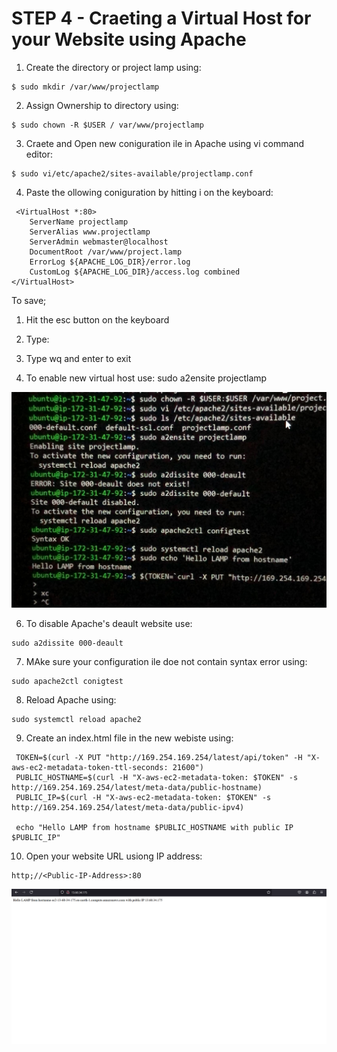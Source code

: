 # STEP 4 - Craeting a Virtual Host for your Website using Apache
1. Create the directory or project lamp using:
 ```
$ sudo mkdir /var/www/projectlamp
```

2. Assign Ownership to directory using:
```
$ sudo chown -R $USER / var/www/projectlamp
```

3. Craete and Open new coniguration ile in Apache using vi command editor:
```
$ sudo vi/etc/apache2/sites-available/projectlamp.conf
```

4. Paste the ollowing coniguration by hitting i on the keyboard:
```
 <VirtualHost *:80>
    ServerName projectlamp
    ServerAlias www.projectlamp
    ServerAdmin webmaster@localhost
    DocumentRoot /var/www/project.lamp
    ErrorLog ${APACHE_LOG_DIR}/error.log
    CustomLog ${APACHE_LOG_DIR}/access.log combined
</VirtualHost> 
```

To save;
1. Hit the esc button on the keyboard
2. Type:
3. Type wq and enter to exit

5. To enable new virtual host use:
    sudo a2ensite projectlamp

![img](images/mkdir.jpeg)

6. To disable Apache's deault website use:
```
sudo a2dissite 000-deault
```

7. MAke sure your configuration ile doe not contain syntax error using:
```
sudo apache2ctl conigtest
```

8. Reload Apache using:
```
sudo systemctl reload apache2
```

9. Create an index.html file in the new webiste using:
``` 
 TOKEN=$(curl -X PUT "http://169.254.169.254/latest/api/token" -H "X-aws-ec2-metadata-token-ttl-seconds: 21600")
 PUBLIC_HOSTNAME=$(curl -H "X-aws-ec2-metadata-token: $TOKEN" -s http://169.254.169.254/latest/meta-data/public-hostname)
 PUBLIC_IP=$(curl -H "X-aws-ec2-metadata-token: $TOKEN" -s http://169.254.169.254/latest/meta-data/public-ipv4) 

 echo "Hello LAMP from hostname $PUBLIC_HOSTNAME with public IP $PUBLIC_IP" 
 ```

10. Open your website URL usiong IP address:
```
http;//<Public-IP-Address>:80 
```

![img](images/final_website.png)

